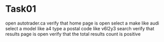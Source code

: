 # Task01
open autotrader.ca
verify that home page is open
select a make like audi
select a model like a4
type a postal code like v6l2y3
search
verify that results page is open
verify that the total results count is positive
